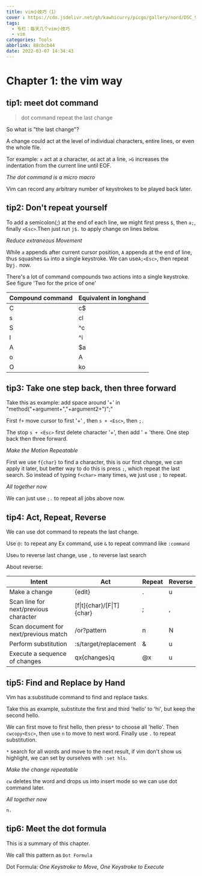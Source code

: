 ```yaml
---
title: vim小技巧（1）
cover : https://cdn.jsdelivr.net/gh/kawhicurry/picgo/gallery/nord/DSC_9765.JPG
tags:
  - 专栏：每天几个vim小技巧
  - vim
categories: Tools
abbrlink: 88cbcb44
date: 2022-03-07 14:34:43
---
```


# Chapter 1: the vim way

## tip1: meet dot command

> dot command repeat the last change

So what is "the last change"?

A change could act at the level of individual characters, entire lines, or even the  whole file.

Tor example: `x` act at a character, `dd` act at a line, `>G` increases the indentation from the current line until EOF.

*The dot command is a micro macro*

Vim can record any arbitrary number of keystrokes to be played back later.

## tip2: Don't repeat yourself

To add a semicolon(;) at the end of each line, we might first press `$`, then `a;`, finally `<Esc>`.Then just run `j$.` to apply change on lines below.

*Reduce extraneous Movement*

While `a` appends after current cursor position, `A` appends at the end of line, thus squashes `&a` into a single keystroke. We can use`A;<Esc>`, then repeat by`j.` now.

There's a lot of command compounds two actions into a single keystroke. See figure 'Two for the price of one'

| Compound command | Equivalent in longhand |
| ---------------- | ---------------------- |
| C                | c$                     |
| s                | cl                     |
| S                | ^c                     |
| I                | ^i                     |
| A                | $a                     |
| o                | A<CR>                  |
| O                | ko                     |

## tip3: Take one step back, then three forward

Take this as example: add space around '+' in "method("+argument+","+argument2+")";"

First `f+` move cursor to first '+' , then `s + <Esc>`, then `;.`

The stop `s + <Esc>` first delete character '+', then add ' + 'there. One step back then three forward.

*Make the Motion Repeatable*

First we use `f{char}` to find a character, this is our first change, we can apply it later, but better way to do this is press `;`, which repeat the last search. So instead of typing `f<char>` many times, we just use `;` to repeat.

*All together now*

We can just use `;.` to repeat all jobs above now.

## tip4: Act, Repeat, Reverse

We can use dot command to repeats the last change.

Use `@:` to repeat any Ex command, use `&` to repeat command like `:command`

Use`u` to reverse last change, use `,` to reverse last search

About reverse:

| Intent                                | Act                       | Repeat | Reverse |
| ------------------------------------- | ------------------------- | ------ | ------- |
| Make a change                         | {edit}                    | .      | u       |
| Scan line for next/previous character | [f\|t]{char}/[F\|T]{char} | ;      | ,       |
| Scan document for next/previous match | /or?pattern<CR>           | n      | N       |
| Perform substitution                  | :s/target/replacement     | &      | u       |
| Execute a sequence of changes         | qx{changes}q              | @x     | u       |

## tip5: Find and Replace by Hand

Vim has a:substitude command to find and replace tasks.

Take this as example, substitute the first and third 'hello' to 'hi', but keep the second hello.

We can first move to first hello, then press`*` to choose all 'hello'. Then `cwcopy<Esc>`, then use `n` to move to next word. Finally use `.` to repeat substitution.

`*` search for all words and move to the next result, if vim don't show us highlight, we can set by ourselves with `:set hls`.

*Make the change repeatable*

`cw` deletes the word and drops us into insert mode so we can use dot command later.

*All together now*

`n.`

## tip6: Meet the dot formula

This is a summary of this chapter.

We call this pattern as `Dot Formula`

Dot Formula: *One Keystroke to Move, One Keystroke to Execute*

